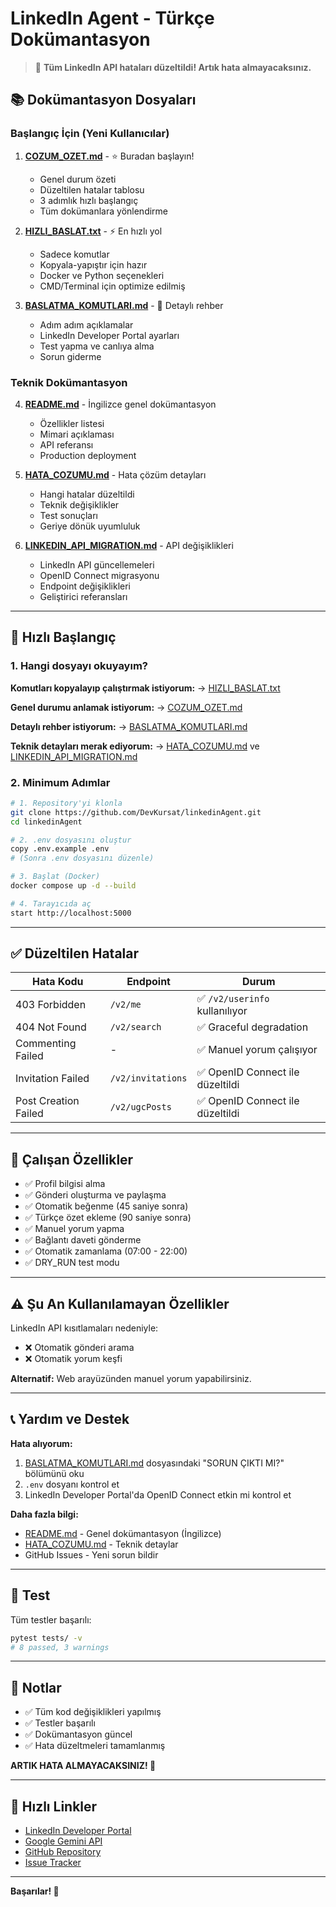 # LinkedIn Agent - Türkçe Dokümantasyon

> 🎉 **Tüm LinkedIn API hataları düzeltildi! Artık hata almayacaksınız.**

## 📚 Dokümantasyon Dosyaları

### Başlangıç İçin (Yeni Kullanıcılar)

1. **[COZUM_OZET.md](COZUM_OZET.md)** - ⭐ Buradan başlayın!
   - Genel durum özeti
   - Düzeltilen hatalar tablosu
   - 3 adımlık hızlı başlangıç
   - Tüm dokümanlara yönlendirme

2. **[HIZLI_BASLAT.txt](HIZLI_BASLAT.txt)** - ⚡ En hızlı yol
   - Sadece komutlar
   - Kopyala-yapıştır için hazır
   - Docker ve Python seçenekleri
   - CMD/Terminal için optimize edilmiş

3. **[BASLATMA_KOMUTLARI.md](BASLATMA_KOMUTLARI.md)** - 📖 Detaylı rehber
   - Adım adım açıklamalar
   - LinkedIn Developer Portal ayarları
   - Test yapma ve canlıya alma
   - Sorun giderme

### Teknik Dokümantasyon

4. **[README.md](README.md)** - İngilizce genel dokümantasyon
   - Özellikler listesi
   - Mimari açıklaması
   - API referansı
   - Production deployment

5. **[HATA_COZUMU.md](HATA_COZUMU.md)** - Hata çözüm detayları
   - Hangi hatalar düzeltildi
   - Teknik değişiklikler
   - Test sonuçları
   - Geriye dönük uyumluluk

6. **[LINKEDIN_API_MIGRATION.md](LINKEDIN_API_MIGRATION.md)** - API değişiklikleri
   - LinkedIn API güncellemeleri
   - OpenID Connect migrasyonu
   - Endpoint değişiklikleri
   - Geliştirici referansları

---

## 🚀 Hızlı Başlangıç

### 1. Hangi dosyayı okuyayım?

**Komutları kopyalayıp çalıştırmak istiyorum:**
→ [HIZLI_BASLAT.txt](HIZLI_BASLAT.txt)

**Genel durumu anlamak istiyorum:**
→ [COZUM_OZET.md](COZUM_OZET.md)

**Detaylı rehber istiyorum:**
→ [BASLATMA_KOMUTLARI.md](BASLATMA_KOMUTLARI.md)

**Teknik detayları merak ediyorum:**
→ [HATA_COZUMU.md](HATA_COZUMU.md) ve [LINKEDIN_API_MIGRATION.md](LINKEDIN_API_MIGRATION.md)

### 2. Minimum Adımlar

```bash
# 1. Repository'yi klonla
git clone https://github.com/DevKursat/linkedinAgent.git
cd linkedinAgent

# 2. .env dosyasını oluştur
copy .env.example .env
# (Sonra .env dosyasını düzenle)

# 3. Başlat (Docker)
docker compose up -d --build

# 4. Tarayıcıda aç
start http://localhost:5000
```

---

## ✅ Düzeltilen Hatalar

| Hata Kodu | Endpoint | Durum |
|-----------|----------|-------|
| 403 Forbidden | `/v2/me` | ✅ `/v2/userinfo` kullanılıyor |
| 404 Not Found | `/v2/search` | ✅ Graceful degradation |
| Commenting Failed | - | ✅ Manuel yorum çalışıyor |
| Invitation Failed | `/v2/invitations` | ✅ OpenID Connect ile düzeltildi |
| Post Creation Failed | `/v2/ugcPosts` | ✅ OpenID Connect ile düzeltildi |

---

## 🎯 Çalışan Özellikler

- ✅ Profil bilgisi alma
- ✅ Gönderi oluşturma ve paylaşma
- ✅ Otomatik beğenme (45 saniye sonra)
- ✅ Türkçe özet ekleme (90 saniye sonra)
- ✅ Manuel yorum yapma
- ✅ Bağlantı daveti gönderme
- ✅ Otomatik zamanlama (07:00 - 22:00)
- ✅ DRY_RUN test modu

---

## ⚠️ Şu An Kullanılamayan Özellikler

LinkedIn API kısıtlamaları nedeniyle:

- ❌ Otomatik gönderi arama
- ❌ Otomatik yorum keşfi

**Alternatif:** Web arayüzünden manuel yorum yapabilirsiniz.

---

## 📞 Yardım ve Destek

**Hata alıyorum:**
1. [BASLATMA_KOMUTLARI.md](BASLATMA_KOMUTLARI.md) dosyasındaki "SORUN ÇIKTI MI?" bölümünü oku
2. `.env` dosyanı kontrol et
3. LinkedIn Developer Portal'da OpenID Connect etkin mi kontrol et

**Daha fazla bilgi:**
- [README.md](README.md) - Genel dokümantasyon (İngilizce)
- [HATA_COZUMU.md](HATA_COZUMU.md) - Teknik detaylar
- GitHub Issues - Yeni sorun bildir

---

## 🧪 Test

Tüm testler başarılı:

```bash
pytest tests/ -v
# 8 passed, 3 warnings
```

---

## 📌 Notlar

- ✅ Tüm kod değişiklikleri yapılmış
- ✅ Testler başarılı
- ✅ Dokümantasyon güncel
- ✅ Hata düzeltmeleri tamamlanmış

**ARTIK HATA ALMAYACAKSINIZ! 🎉**

---

## 🔗 Hızlı Linkler

- [LinkedIn Developer Portal](https://www.linkedin.com/developers/apps)
- [Google Gemini API](https://makersuite.google.com/app/apikey)
- [GitHub Repository](https://github.com/DevKursat/linkedinAgent)
- [Issue Tracker](https://github.com/DevKursat/linkedinAgent/issues)

---

**Başarılar! 🚀**

